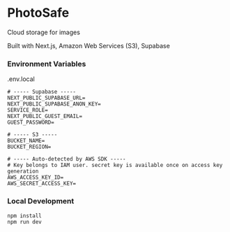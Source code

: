 # PhotoSafe

Cloud storage for images

Built with Next.js, Amazon Web Services (S3), Supabase

### Environment Variables

.env.local

```
# ----- Supabase -----
NEXT_PUBLIC_SUPABASE_URL=
NEXT_PUBLIC_SUPABASE_ANON_KEY=
SERVICE_ROLE=
NEXT_PUBLIC_GUEST_EMAIL=
GUEST_PASSWORD=

# ----- S3 -----
BUCKET_NAME=
BUCKET_REGION=

# ----- Auto-detected by AWS SDK -----
# Key belongs to IAM user. secret key is available once on access key generation
AWS_ACCESS_KEY_ID=
AWS_SECRET_ACCESS_KEY=
```

### Local Development

```
npm install
npm run dev
```
